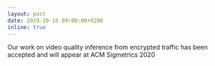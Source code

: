 ```yaml
---
layout: post
date: 2019-10-16 09:00:00+0200
inline: true
---
```


Our work on video quality inference from encrypted traffic has been accepted and will appear at ACM Sigmetrics 2020